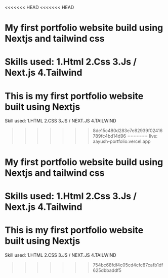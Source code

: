 <<<<<<< HEAD
<<<<<<< HEAD
# My first portfolio website build using Nextjs and tailwind css

Skills used:
1.Html
2.Css
3.Js / Next.js
4.Tailwind
=======
# This is my first portfolio website built using Nextjs

Skill used:
  1.HTML
  2.CSS
  3.JS / NEXT.JS
  4.TAILWIND
>>>>>>> 8de15c480d283e7e82939f02416789fc4bd14d96
=======
live: aayush-portfolio.vercel.app
# My first portfolio website build using Nextjs and tailwind css

Skills used:
1.Html
2.Css
3.Js / Next.js
4.Tailwind
=======
# This is my first portfolio website built using Nextjs

Skill used:
  1.HTML
  2.CSS
  3.JS / NEXT.JS
  4.TAILWIND

>>>>>>> 754bc68fdf4c05cd4cfc87cafb1df625dbbaddf5

